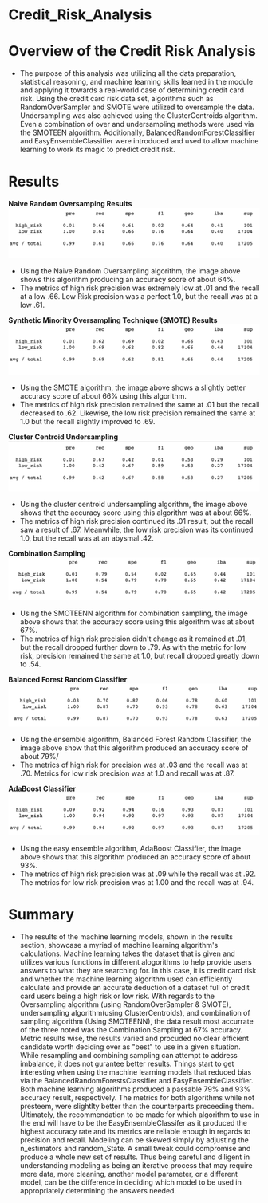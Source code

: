# Credit_Risk_Analysis

# Overview of the Credit Risk Analysis

- The purpose of this analysis was utilizing all the data preparation, statistical reasoning, and machine learning skills learned in the module and applying it towards a real-world case of determining credit card risk. Using the credit card risk data set, algorithms such as RandomOverSampler and SMOTE were utilized to oversample the data. Undersampling was also achieved using the ClusterCentroids algorithm. Even a combination of over and undersampling methods were used via the SMOTEEN algorithm. Additionally, BalancedRandomForestClassifier and EasyEnsembleClassifier were introduced and used to allow machine learning to work its magic to predict credit risk. 

# Results

**Naive Random Oversamping Results**
![](images/new_oversampling.png)

- Using the Naive Random Oversampling algorithm, the image above shows this algorithm producing an accuracy score of about 64%.
- The metrics of high risk precision was extremely low at .01 and the recall at a low .66. Low Risk precision was a perfect 1.0, but the recall was at a low .61.

**Synthetic Minority Oversampling Technique (SMOTE) Results**
![](images/new_smote.png)

- Using the SMOTE algorithm, the image above shows a slightly better accuracy score of about 66% using this algorithm.
- The metrics of high risk precision remained the same at .01 but the recall decreased to .62. Likewise, the low risk precision remained the same at 1.0 but the recall slightly improved to .69.

**Cluster Centroid Undersampling**
![](images/new_undersampling.png)

- Using the cluster centroid undersampling algorithm, the image above shows that the accuracy score using this algorithm was at about 66%.
- The metrics of high risk precision continued its .01 result, but the recall saw a result of .67. Meanwhile, the low risk precision was its continued 1.0, but the recall was at an abysmal .42.

**Combination Sampling**
![](images/new_combo.png)
- Using the SMOTEENN algorithm for combination sampling, the image above shows that the accuracy score using this algorithm was at about 67%.
- The metrics of high risk precision didn't change as it remained at .01, but the recall dropped further down to .79. As with the metric for low risk, precision remained the same at 1.0, but recall dropped greatly down to .54.

**Balanced Forest Random Classifier**
![](images/new_forest.png)

- Using the ensemble algorithm, Balanced Forest Random Classifier, the image above show that this algorithm produced an accuracy score of about 79%/
- The metrics of high risk for precision was at .03 and the recall was at .70. Metrics for low risk precision was at 1.0 and recall was at .87.

**AdaBoost Classifier**
![](images/new_adaBoost.png)

- Using the easy ensemble algorithm, AdaBoost Classifier, the image above shows that this algorithm produced an accuracy score of about 93%.
- The metrics of high risk precision was at .09 while the recall was at .92. The metrics for low risk precision was at 1.00 and the recall was at .94.

# Summary

- The results of the machine learning models, shown in the results section, showcase a myriad of machine learning algorithm's calculations. Machine learning takes the dataset that is given and utilizes various functions in different alogorithms to help provide users answers to what they are searching for. In this case, it is credit card risk and whether the machine learning algorithm used can efficiently calculate and provide an accurate deduction of a dataset full of credit card users being a high risk or low risk. With regards to the Oversampling algorithm (using RandomOverSampler & SMOTE), undersampling algorithm(using ClusterCentroids), and combination of sampling algorithm (Using SMOTEENN), the data result most accurrate of the three noted was the Combination Sampling at 67% accuracy. Metric results wise, the results varied and procuded no clear efficient candidate worth deciding over as "best" to use in a given situation. While resampling and combining sampling can attempt to address imbalance, it does not gurantee better results. Things start to get interesting when using the machine learning models that reduced bias via the BalancedRandomForestsClassifier and EasyEnsembleClassifier. Both machine learning algorithms produced a passable 79% and 93% accuracy result, respectively. The metrics for both algorithms while not presteem, were slightlty better than the counterparts preceeding them. Ultimately, the recommendation to be made for which algorithm to use in the end will have to be the EasyEnsembleClassifer as it produced the highest accuracy rate and its metrics are reliable enough in regards to precision and recall. Modeling can be skewed simply by adjusting the n_estimators and random_State. A small tweak could compromise and produce a whole new set of results. Thus being careful and diligent in understanding modeling as being an iterative process that may require more data, more cleaning, another model parameter, or a different model, can be the difference in deciding which model to be used in appropriately determining the answers needed. 





